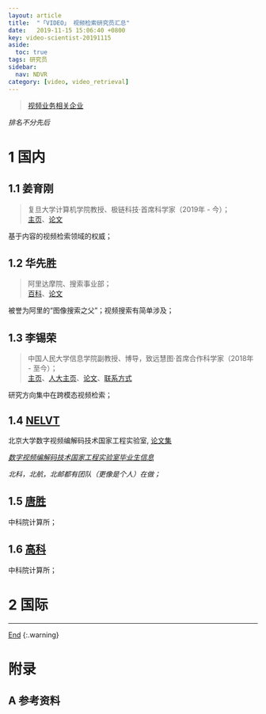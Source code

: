 ```yaml
---
layout: article
title:  "「VIDEO」 视频检索研究员汇总"
date:   2019-11-15 15:06:40 +0800
key: video-scientist-20191115
aside:
  toc: true
tags: 研究员
sidebar:
  nav: NDVR
category: [video, video_retrieval]
---
```

<span id='head'></span>  
>[视频业务相关企业](/video/video_retrieval/2019/11/14/company.html)     


<!--more-->
*排名不分先后*  


# 1 国内
## 1.1 姜育刚
>复旦大学计算机学院教授、极链科技·首席科学家（2019年 - 今）；     
[主页](http://www.yugangjiang.info/bioChn.html)、[论文](http://www.yugangjiang.info/pub-by-year.html)      

基于内容的视频检索领域的权威；    


## 1.2 华先胜
>阿里达摩院、搜索事业部；         
[百科](https://baike.baidu.com/item/%E5%8D%8E%E5%85%88%E8%83%9C/21501204)、[论文](https://scholar.google.com/citations?user=6G-l4o0AAAAJ&hl=zh-CN)

被誉为阿里的“图像搜索之父”；视频搜索有简单涉及；    

## 1.3 李锡荣
>中国人民大学信息学院副教授、博导，致远慧图·首席合作科学家（2018年 - 至今）；    
[主页](http://lixirong.net/)、[人大主页](http://info.ruc.edu.cn/academic_professor.php?teacher_id=44)、[论文](https://scholar.google.com/citations?hl=zh-CN&user=6m-ZQ1EAAAAJ)、[联系方式](http://www.escience.cn/people/xirong/index.html;jsessionid=ACA1E49E4F63E598078211FBBDD157FA-n1)         

研究方向集中在跨模态视频检索；    

## 1.4 [NELVT](http://idm.pku.edu.cn/)    
北京大学数字视频编解码技术国家工程实验室, [论文集](http://idm.pku.edu.cn/Slist/index/id/478)    

*[数字视频编解码技术国家工程实验室毕业生信息](http://www.jdl.ac.cn/rencai/nelvt_taolitianxia.asp)*     

*北科，北航，北邮都有团队（更像是个人）在做；*     

## 1.5 [唐胜](http://people.ucas.ac.cn/~shengtang)    
中科院计算所；    

## 1.6 [高科](http://sourcedb.ict.cas.cn/cn/jssrck/201310/t20131030_3965274.html)   
中科院计算所；    


# 2 国际


-------------------  
[End](#head)
{:.warning}  


# 附录


## A 参考资料
